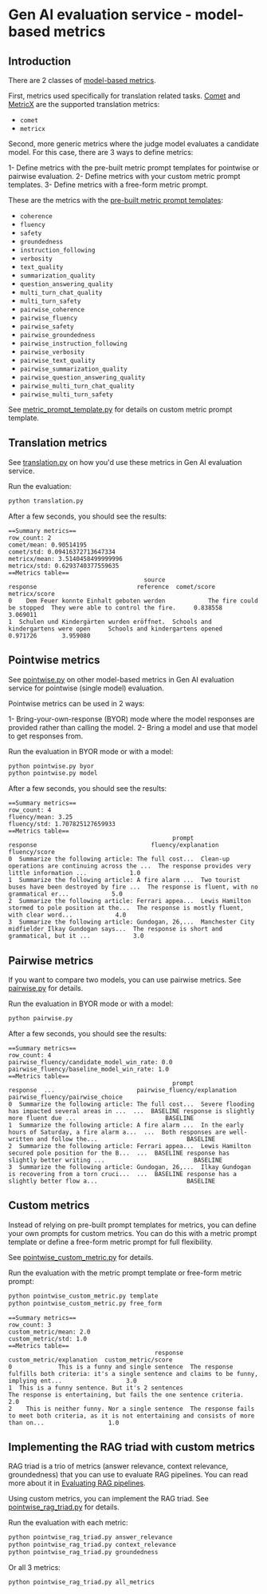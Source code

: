 # Gen AI evaluation service - model-based metrics 

## Introduction 

There are 2 classes of [model-based metrics](https://cloud.google.com/vertex-ai/generative-ai/docs/models/determine-eval#model-based-metrics). 

First, metrics used specifically for translation related tasks. [Comet](https://huggingface.co/Unbabel/wmt22-comet-da) 
and [MetricX](https://github.com/google-research/metricx) are the supported translation metrics:

* `comet`
* `metricx`

Second, more generic metrics where the judge model evaluates a candidate model. For this case, there are 3 ways to define
metrics:

1- Define metrics with the pre-built metric prompt templates for pointwise or pairwise evaluation.
2- Define metrics with your custom metric prompt templates. 
3- Define metrics with a free-form metric prompt.

These are the metrics with the [pre-built metric prompt templates](https://cloud.google.com/vertex-ai/generative-ai/docs/models/metrics-templates):

* `coherence`
* `fluency`
* `safety`
* `groundedness`
* `instruction_following`
* `verbosity`
* `text_quality`
* `summarization_quality`
* `question_answering_quality`
* `multi_turn_chat_quality`
* `multi_turn_safety`
* `pairwise_coherence`
* `pairwise_fluency`
* `pairwise_safety`
* `pairwise_groundedness`
* `pairwise_instruction_following`
* `pairwise_verbosity`
* `pairwise_text_quality`
* `pairwise_summarization_quality`
* `pairwise_question_answering_quality`
* `pairwise_multi_turn_chat_quality`
* `pairwise_multi_turn_safety`

See [metric_prompt_template.py](https://github.com/googleapis/python-aiplatform/blob/main/vertexai/evaluation/metrics/metric_prompt_template.py)
for details on custom metric prompt template.

## Translation metrics

See [translation.py](./translation.py) on how you'd use these metrics in Gen AI evaluation service.

Run the evaluation:

```python
python translation.py
```

After a few seconds, you should see the results:
```console
==Summary metrics==
row_count: 2
comet/mean: 0.90514195
comet/std: 0.09416372713647334
metricx/mean: 3.5140458499999996
metricx/std: 0.6293740377559635
==Metrics table==
                                      source                             response                            reference  comet/score  metricx/score
0    Dem Feuer konnte Einhalt geboten werden            The fire could be stopped  They were able to control the fire.     0.838558       3.069011
1  Schulen und Kindergärten wurden eröffnet.  Schools and kindergartens were open     Schools and kindergartens opened     0.971726       3.959080
```

## Pointwise metrics

See [pointwise.py](./pointwise.py) on other model-based metrics in Gen AI evaluation service for pointwise (single model)
evaluation. 

Pointwise metrics can be used in 2 ways:

1- Bring-your-own-response (BYOR) mode where the model responses are provided rather than calling the model.
2- Bring a model and use that model to get responses from.

Run the evaluation in BYOR mode or with a model:

```python
python pointwise.py byor
python pointwise.py model
```

After a few seconds, you should see the results:
```console
==Summary metrics==
row_count: 4
fluency/mean: 3.25
fluency/std: 1.707825127659933
==Metrics table==
                                              prompt                                           response                                fluency/explanation  fluency/score
0  Summarize the following article: The full cost...  Clean-up operations are continuing across the ...  The response provides very little information ...            1.0
1  Summarize the following article: A fire alarm ...  Two tourist buses have been destroyed by fire ...  The response is fluent, with no grammatical er...            5.0
2  Summarize the following article: Ferrari appea...  Lewis Hamilton stormed to pole position at the...  The response is mostly fluent, with clear word...            4.0
3  Summarize the following article: Gundogan, 26,...  Manchester City midfielder Ilkay Gundogan says...  The response is short and grammatical, but it ...            3.0
```

## Pairwise metrics

If you want to compare two models, you can use pairwise metrics. See [pairwise.py](./pairwise.py) for details.

Run the evaluation in BYOR mode or with a model:

```python
python pairwise.py
```

After a few seconds, you should see the results:
```console
==Summary metrics==
row_count: 4
pairwise_fluency/candidate_model_win_rate: 0.0
pairwise_fluency/baseline_model_win_rate: 1.0
==Metrics table==
                                              prompt                                           response  ...                       pairwise_fluency/explanation pairwise_fluency/pairwise_choice
0  Summarize the following article: The full cost...  Severe flooding has impacted several areas in ...  ...  BASELINE response is slightly more fluent due ...                         BASELINE
1  Summarize the following article: A fire alarm ...  In the early hours of Saturday, a fire alarm a...  ...  Both responses are well-written and follow the...                         BASELINE
2  Summarize the following article: Ferrari appea...  Lewis Hamilton secured pole position for the B...  ...  BASELINE response has slightly better writing ...                         BASELINE
3  Summarize the following article: Gundogan, 26,...  Ilkay Gundogan is recovering from a torn cruci...  ...  BASELINE response has a slightly better flow a...                         BASELINE
```

## Custom metrics

Instead of relying on pre-built prompt templates for metrics, you can define your own prompts for custom metrics. 
You can do this with a metric prompt template or define a free-form metric prompt for full flexibility. 

See [pointwise_custom_metric.py](./pointwise_custom_metric.py) for details.

Run the evaluation with the metric prompt template or free-form metric prompt:

```python
python pointwise_custom_metric.py template
python pointwise_custom_metric.py free_form
```

```console
==Summary metrics==
row_count: 3
custom_metric/mean: 2.0
custom_metric/std: 1.0
==Metrics table==
                                         response                                                                            custom_metric/explanation  custom_metric/score
0             This is a funny and single sentence  The response fulfills both criteria: it's a single sentence and claims to be funny, implying ent...                  3.0
1  This is a funny sentence. But it's 2 sentences                                   The response is entertaining, but fails the one sentence criteria.                  2.0
2    This is neither funny. Nor a single sentence  The response fails to meet both criteria, as it is not entertaining and consists of more than on...                  1.0
```

## Implementing the RAG triad with custom metrics

RAG triad is a trio of metrics (answer relevance, context relevance, groundedness) that you can use to evaluate RAG 
pipelines. You can read more about it in [Evaluating RAG pipelines](https://atamel.dev/posts/2025/01-09_evaluating_rag_pipelines/). 

Using custom metrics, you can implement the RAG triad. See [pointwise_rag_triad.py](pointwise_rag_triad.py) for details.

Run the evaluation with each metric:

```python
python pointwise_rag_triad.py answer_relevance
python pointwise_rag_triad.py context_relevance
python pointwise_rag_triad.py groundedness
```

Or all 3 metrics:

```python
python pointwise_rag_triad.py all_metrics
```

